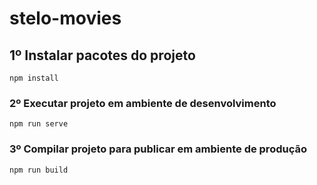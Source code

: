 # stelo-movies

## 1º Instalar pacotes do projeto
```
npm install
```

### 2º Executar projeto em ambiente de desenvolvimento
```
npm run serve
```

### 3º Compilar projeto para publicar em ambiente de produção
```
npm run build
```
